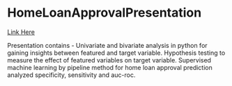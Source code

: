 # HomeLoanApprovalPresentation
[Link Here](https://www.canva.com/design/DAFgj91K39w/dllno3yr7I3i17cg-rUNCw/viewutm_content=DAFgj91K39w&utm_campaign=designshare&utm_medium=link&utm_source=homepage_design_menu)

Presentation contains - Univariate and bivariate analysis in python for gaining insights between featured and target variable. Hypothesis testing to measure the effect of featured variables on target variable. Supervised machine learning by pipeline method for home loan approval prediction analyzed specificity, sensitivity and auc-roc.
